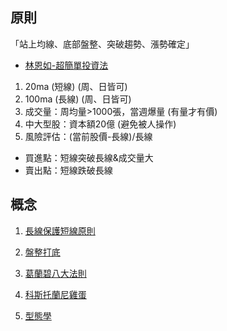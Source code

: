 ## 原則

「站上均線、底部盤整、突破趨勢、漲勢確定」  
*   [林恩如-超簡單投資法](https://enrumoney.net/%e6%96%b0%e6%89%8b%e5%bf%85%e5%ad%b8-%e8%b6%85%e7%b0%a1%e5%96%ae%e6%8a%95%e8%b3%87%e6%b3%95%ef%bc%9a1%e3%80%81%e5%bb%ba%e7%ab%8b%e9%80%b2%e5%a0%b4%e5%89%8d%e7%9a%84%e8%a7%80%e5%bf%b5%ef%bc%81/)


1. 20ma  (短線) (周、日皆可)
2. 100ma  (長線) (周、日皆可)
3. 成交量：周均量>1000張，當週爆量 (有量才有價)
4. 中大型股：資本額20億  (避免被人操作)
5. 風險評估：(當前股價-長線)/長線


* 買進點：短線突破長線&成交量大
* 賣出點：短線跌破長線
	  
## 概念
1. [長線保護短線原則](/stock/2021-02-17-Long-Protect-Short-長線保護短線)  
  
2. [盤整打底](/stock/2021-02-17-Consolidation-盤整打底)  
  
3. [葛蘭碧八大法則](/stock/2021-02-17-The-Eight-Principles-of-Grampy-葛蘭碧八大法則) 
  
4. [科斯托蘭尼雞蛋](/stock/2021-02-17-Kostolani-Eggs-科斯托蘭尼雞蛋)

5. [型態學](/stock/2021-02-17-Typology-型態學)
<!--stackedit_data:
eyJoaXN0b3J5IjpbMjkyMjA2NjExLC0xNDg2MDU3NTg5LC00Nj
U2ODMyNTRdfQ==
-->